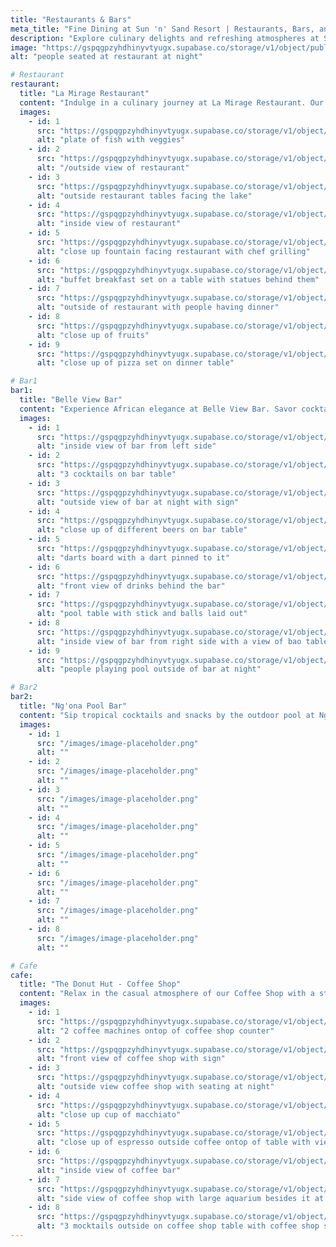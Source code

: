 ```yaml
---
title: "Restaurants & Bars"
meta_title: "Fine Dining at Sun 'n' Sand Resort | Restaurants, Bars, and Cafes"
description: "Explore culinary delights and refreshing atmospheres at Sun 'n' Sand Resort. From La Mirage Restaurant's diverse menu to Ng'ona Pool Bar's tropical refreshments and Belle View Bar's African elegance, indulge in a variety of dining experiences. Enjoy casual vibes with stunning Lake Malawi views at our Lakeview Coffee Shop. Discover a perfect blend of fine dining and relaxation on the shores of Lake Malawi."
image: "https://gspqgpzyhdhinyvtyugx.supabase.co/storage/v1/object/public/images/restaurantAndBarsPage/laMirageRestaurant/outside-of-restaurant-with-people-having-dinner.jpg"
alt: "people seated at restaurant at night"

# Restaurant
restaurant:
  title: "La Mirage Restaurant"
  content: "Indulge in a culinary journey at La Mirage Restaurant. Our diverse menu features Continental, Traditional African cuisine, and Cuisine from the East. Enjoy a continental breakfast buffet with stunning views of Lake Malawi. Experience exquisite dining amidst the sounds of waves and birds at Sun 'n' Sand Resort."
  images:
    - id: 1
      src: "https://gspqgpzyhdhinyvtyugx.supabase.co/storage/v1/object/public/images/restaurantAndBarsPage/laMirageRestaurant/plate-of-fish-with-veggies.jpg?t=2024-02-02T19%3A16%3A21.994Z"
      alt: "plate of fish with veggies"
    - id: 2
      src: "https://gspqgpzyhdhinyvtyugx.supabase.co/storage/v1/object/public/images/restaurantAndBarsPage/laMirageRestaurant/outside-view-of-restaurant.jpg?t=2024-02-02T19%3A20%3A20.548Z"
      alt: "/outside view of restaurant"
    - id: 3
      src: "https://gspqgpzyhdhinyvtyugx.supabase.co/storage/v1/object/public/images/restaurantAndBarsPage/laMirageRestaurant/outside-restaurant-tables-facing-the-lake.jpg?t=2024-02-02T19%3A22%3A49.028Z"
      alt: "outside restaurant tables facing the lake"
    - id: 4
      src: "https://gspqgpzyhdhinyvtyugx.supabase.co/storage/v1/object/public/images/restaurantAndBarsPage/laMirageRestaurant/inside-view-of-restaurant.jpg?t=2024-02-02T19%3A27%3A31.462Z"
      alt: "inside view of restaurant"
    - id: 5
      src: "https://gspqgpzyhdhinyvtyugx.supabase.co/storage/v1/object/public/images/restaurantAndBarsPage/laMirageRestaurant/close-up-fountain-facing-restaurant-with-chef-grilling.jpg?t=2024-02-02T19%3A34%3A30.087Z"
      alt: "close up fountain facing restaurant with chef grilling"
    - id: 6
      src: "https://gspqgpzyhdhinyvtyugx.supabase.co/storage/v1/object/public/images/restaurantAndBarsPage/laMirageRestaurant/buffet-breakfast-set-on-a-table-with-statues-behind-them.jpg?t=2024-02-02T19%3A31%3A15.982Z"
      alt: "buffet breakfast set on a table with statues behind them"
    - id: 7
      src: "https://gspqgpzyhdhinyvtyugx.supabase.co/storage/v1/object/public/images/restaurantAndBarsPage/laMirageRestaurant/outside-of-restaurant-with-people-having-dinner.jpg?t=2024-02-02T19%3A36%3A49.113Z"
      alt: "outside of restaurant with people having dinner"
    - id: 8
      src: "https://gspqgpzyhdhinyvtyugx.supabase.co/storage/v1/object/public/images/restaurantAndBarsPage/laMirageRestaurant/close-up-of-fruits.jpg?t=2024-02-02T19%3A43%3A32.680Z"
      alt: "close up of fruits"
    - id: 9
      src: "https://gspqgpzyhdhinyvtyugx.supabase.co/storage/v1/object/public/images/restaurantAndBarsPage/laMirageRestaurant/close-up-of-pizza-set-on-dinner-table.jpg?t=2024-02-02T19%3A40%3A08.814Z"
      alt: "close up of pizza set on dinner table"

# Bar1
bar1:
  title: "Belle View Bar"
  content: "Experience African elegance at Belle View Bar. Savor cocktails, wine, and drinks with a view of Lake Malawi. Let the lake breeze create a romantic ambiance, enhancing precious moments at Sun 'n' Sand Resort."
  images:
    - id: 1
      src: "https://gspqgpzyhdhinyvtyugx.supabase.co/storage/v1/object/public/images/restaurantAndBarsPage/belleViewBar/inside-view-of-bar-from-left-side.jpg?t=2024-02-01T13%3A41%3A16.327Z"
      alt: "inside view of bar from left side"
    - id: 2
      src: "https://gspqgpzyhdhinyvtyugx.supabase.co/storage/v1/object/public/images/restaurantAndBarsPage/belleViewBar/3-cocktails-on-bar-table.jpg?t=2024-02-01T13%3A43%3A48.094Z"
      alt: "3 cocktails on bar table"
    - id: 3
      src: "https://gspqgpzyhdhinyvtyugx.supabase.co/storage/v1/object/public/images/restaurantAndBarsPage/belleViewBar/outside-view-of-bar-at-night-with-sign.jpg"
      alt: "outside view of bar at night with sign"
    - id: 4
      src: "https://gspqgpzyhdhinyvtyugx.supabase.co/storage/v1/object/public/images/restaurantAndBarsPage/belleViewBar/close-up-of-different-beers-on-bar-table.jpg?t=2024-02-01T13%3A50%3A43.235Z"
      alt: "close up of different beers on bar table"
    - id: 5
      src: "https://gspqgpzyhdhinyvtyugx.supabase.co/storage/v1/object/public/images/restaurantAndBarsPage/belleViewBar/darts-board-with-a-dart-pinned-to-it.jpg?t=2024-02-01T13%3A54%3A33.509Z"
      alt: "darts board with a dart pinned to it"
    - id: 6
      src: "https://gspqgpzyhdhinyvtyugx.supabase.co/storage/v1/object/public/images/restaurantAndBarsPage/belleViewBar/front-view-of-drinks-behind-the-bar.jpg?t=2024-02-01T14%3A18%3A37.383Z"
      alt: "front view of drinks behind the bar"
    - id: 7
      src: "https://gspqgpzyhdhinyvtyugx.supabase.co/storage/v1/object/public/images/restaurantAndBarsPage/belleViewBar/pool-table-with-stick-and-balls-laid-out.jpg?t=2024-02-01T14%3A21%3A12.167Z"
      alt: "pool table with stick and balls laid out"
    - id: 8
      src: "https://gspqgpzyhdhinyvtyugx.supabase.co/storage/v1/object/public/images/restaurantAndBarsPage/belleViewBar/inside-view-of-bar-from-right-side-with-a-view-of-bao-table-and-chairs.jpg?t=2024-02-01T14%3A25%3A14.155Z"
      alt: "inside view of bar from right side with a view of bao table and chairs"
    - id: 9
      src: "https://gspqgpzyhdhinyvtyugx.supabase.co/storage/v1/object/public/images/restaurantAndBarsPage/belleViewBar/people-playing-pool-outside-of-bar-at-night.jpg?t=2024-02-01T14%3A27%3A41.206Z"
      alt: "people playing pool outside of bar at night"

# Bar2
bar2:
  title: "Ng'ona Pool Bar"
  content: "Sip tropical cocktails and snacks by the outdoor pool at Ng'ona Pool Bar. Embrace a casual and atmospheric setting, perfect for a day by the pool or Jacuzzi. Refresh your senses with our tropical offerings at Sun 'n' Sand Resort."
  images:
    - id: 1
      src: "/images/image-placeholder.png"
      alt: ""
    - id: 2
      src: "/images/image-placeholder.png"
      alt: ""
    - id: 3
      src: "/images/image-placeholder.png"
      alt: ""
    - id: 4
      src: "/images/image-placeholder.png"
      alt: ""
    - id: 5
      src: "/images/image-placeholder.png"
      alt: ""
    - id: 6
      src: "/images/image-placeholder.png"
      alt: ""
    - id: 7
      src: "/images/image-placeholder.png"
      alt: ""
    - id: 8
      src: "/images/image-placeholder.png"
      alt: ""

# Cafe
cafe:
  title: "The Donut Hut - Coffee Shop"
  content: "Relax in the casual atmosphere of our Coffee Shop with a stunning view of Lake Malawi. Immerse yourself in the tranquility of our outdoor setting at Sun 'n' Sand Resort. Enjoy a delightful coffee experience with a breathtaking lakeside backdrop."
  images:
    - id: 1
      src: "https://gspqgpzyhdhinyvtyugx.supabase.co/storage/v1/object/public/images/restaurantAndBarsPage/coffeeShop/2-coffee-machines-ontop-of-coffee-shop-counter.jpg?t=2024-02-01T17%3A12%3A48.386Z"
      alt: "2 coffee machines ontop of coffee shop counter"
    - id: 2
      src: "https://gspqgpzyhdhinyvtyugx.supabase.co/storage/v1/object/public/images/restaurantAndBarsPage/coffeeShop/front-view-of-coffee-shop-with-sign.jpg?t=2024-02-01T17%3A16%3A36.497Z"
      alt: "front view of coffee shop with sign"
    - id: 3
      src: "https://gspqgpzyhdhinyvtyugx.supabase.co/storage/v1/object/public/images/restaurantAndBarsPage/coffeeShop/outside-view-coffee-shop-with-seating-at-night.jpg?t=2024-02-01T17%3A19%3A46.459Z"
      alt: "outside view coffee shop with seating at night"
    - id: 4
      src: "https://gspqgpzyhdhinyvtyugx.supabase.co/storage/v1/object/public/images/restaurantAndBarsPage/coffeeShop/close-up-cup-of-macchiato.jpg?t=2024-02-01T17%3A39%3A36.416Z"
      alt: "close up cup of macchiato"
    - id: 5
      src: "https://gspqgpzyhdhinyvtyugx.supabase.co/storage/v1/object/public/images/restaurantAndBarsPage/coffeeShop/close-up-of-espresso-outside-coffee-ontop-of-table-with-view-of-coffee-shop-and-sign.jpg?t=2024-02-01T17%3A22%3A24.268Z"
      alt: "close up of espresso outside coffee ontop of table with view of coffee shop and sign"
    - id: 6
      src: "https://gspqgpzyhdhinyvtyugx.supabase.co/storage/v1/object/public/images/restaurantAndBarsPage/coffeeShop/inside-view-of-coffee-bar.jpg?t=2024-02-01T17%3A30%3A17.368Z"
      alt: "inside view of coffee bar"
    - id: 7
      src: "https://gspqgpzyhdhinyvtyugx.supabase.co/storage/v1/object/public/images/restaurantAndBarsPage/coffeeShop/side-view-of-coffee-shop-with-large-aquarium-besides-it-at-night.jpg?t=2024-02-01T17%3A25%3A57.564Z"
      alt: "side view of coffee shop with large aquarium besides it at night"
    - id: 8
      src: "https://gspqgpzyhdhinyvtyugx.supabase.co/storage/v1/object/public/images/restaurantAndBarsPage/coffeeShop/3-mocktails-outside-on-coffee-shop-table-with-coffee-shop-sign.jpg?t=2024-02-01T17%3A33%3A22.399Z"
      alt: "3 mocktails outside on coffee shop table with coffee shop sign"
---
```

